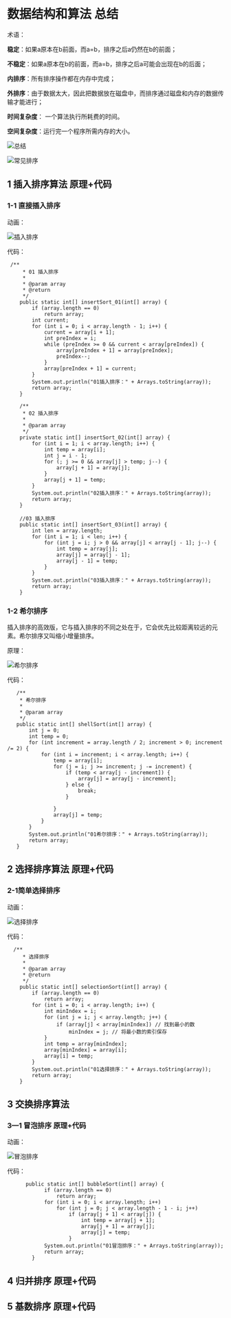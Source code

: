 # 数据结构和算法 总结

术语：

**稳定**：如果a原本在b前面，而a=b，排序之后a仍然在b的前面；

**不稳定**：如果a原本在b的前面，而a=b，排序之后a可能会出现在b的后面；

**内排序**：所有排序操作都在内存中完成；

**外排序**：由于数据太大，因此把数据放在磁盘中，而排序通过磁盘和内存的数据传输才能进行；

**时间复杂度**： 一个算法执行所耗费的时间。

**空间复杂度**：运行完一个程序所需内存的大小。

![总结](https://github.com/66668/Android_Interview/blob/master/pictures/structure_02.png)


![常见排序](https://github.com/66668/Android_Interview/blob/master/pictures/structure_01.jpg)

  ## 1 插入排序算法 原理+代码  
  
  ### 1-1 直接插入排序 
  动画：
  
  ![插入排序](https://github.com/66668/Android_Interview/blob/master/pictures/insert_01.gif)
  
  代码：
  
     /**
         * 01 插入排序
         *
         * @param array
         * @return
         */
        public static int[] insertSort_01(int[] array) {
            if (array.length == 0)
                return array;
            int current;
            for (int i = 0; i < array.length - 1; i++) {
                current = array[i + 1];
                int preIndex = i;
                while (preIndex >= 0 && current < array[preIndex]) {
                    array[preIndex + 1] = array[preIndex];
                    preIndex--;
                }
                array[preIndex + 1] = current;
            }
            System.out.println("01插入排序：" + Arrays.toString(array));
            return array;
        }
    
        /**
         * 02 插入排序
         *
         * @param array
         */
        private static int[] insertSort_02(int[] array) {
            for (int i = 1; i < array.length; i++) {
                int temp = array[i];
                int j = i - 1;
                for (; j >= 0 && array[j] > temp; j--) {
                    array[j + 1] = array[j];
                }
                array[j + 1] = temp;
            }
            System.out.println("02插入排序：" + Arrays.toString(array));
            return array;
        }
    
        //03 插入排序
        public static int[] insertSort_03(int[] array) {
            int len = array.length;
            for (int i = 1; i < len; i++) {
                for (int j = i; j > 0 && array[j] < array[j - 1]; j--) {
                    int temp = array[j];
                    array[j] = array[j - 1];
                    array[j - 1] = temp;
                }
            }
            System.out.println("03插入排序：" + Arrays.toString(array));
            return array;
        }
  
  
  ### 1-2 希尔排序 
  插入排序的高效版，它与插入排序的不同之处在于，它会优先比较距离较远的元素。希尔排序又叫缩小增量排序。
  
  原理：
  
   ![希尔排序 ](https://github.com/66668/Android_Interview/blob/master/pictures/hashSort_01.png)
   
   代码：
    
       /**
        * 希尔排序
        *
        * @param array
        */
       public static int[] shellSort(int[] array) {
           int j = 0;
           int temp = 0;
           for (int increment = array.length / 2; increment > 0; increment /= 2) {
               for (int i = increment; i < array.length; i++) {
                   temp = array[i];
                   for (j = i; j >= increment; j -= increment) {
                       if (temp < array[j - increment]) {
                           array[j] = array[j - increment];
                       } else {
                           break;
                       }
   
                   }
                   array[j] = temp;
               }
           }
           System.out.println("01希尔排序：" + Arrays.toString(array));
           return array;
       }

  ## 2 选择排序算法 原理+代码  
  
  ### 2-1简单选择排序
  
   动画：
      
   ![选择排序](https://github.com/66668/Android_Interview/blob/master/pictures/selectSort_01.gif)
   
   代码：
    
      /**
         * 选择排序
         *
         * @param array
         * @return
         */
        public static int[] selectionSort(int[] array) {
            if (array.length == 0)
                return array;
            for (int i = 0; i < array.length; i++) {
                int minIndex = i;
                for (int j = i; j < array.length; j++) {
                    if (array[j] < array[minIndex]) // 找到最小的数
                        minIndex = j; // 将最小数的索引保存
                }
                int temp = array[minIndex];
                array[minIndex] = array[i];
                array[i] = temp;
            }
            System.out.println("01选择排序：" + Arrays.toString(array));
            return array;
        }
    
    
    
  ## 3 交换排序算法 
  
  ### 3—1 冒泡排序 原理+代码  
  
   动画：
    
   ![冒泡排序](https://github.com/66668/Android_Interview/blob/master/pictures/bobble_01.gif)
  
  
   代码：

          public static int[] bubbleSort(int[] array) {
                if (array.length == 0)
                    return array;
                for (int i = 0; i < array.length; i++)
                    for (int j = 0; j < array.length - 1 - i; j++)
                        if (array[j + 1] < array[j]) {
                            int temp = array[j + 1];
                            array[j + 1] = array[j];
                            array[j] = temp;
                        }
                System.out.println("01冒泡排序：" + Arrays.toString(array));
                return array;
            }
  ## 4 归并排序 原理+代码  
  
  ## 5 基数排序 原理+代码  
  
  